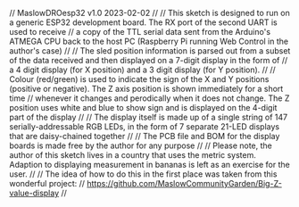 // MaslowDROesp32 v1.0 2023-02-02
//
// This sketch is designed to run on a generic ESP32 development board. The RX port of the second UART is used to receive
// a copy of the TTL serial data sent from the Arduino's ATMEGA CPU back to the host PC (Raspberry Pi running Web Control in the author's case)
// 
// The sled position information is parsed out from a subset of the data received and then displayed on a 7-digit display in the form of
// a 4 digit display (for X position) and a 3 digit display (for Y position).
//
// Colour (red/green) is used to indicate the sign of the X and Y positions (positive or negative). The Z axis position is shown immediately for a short time
// whenever it changes and perodically when it does not change. The Z position uses white and blue to show sign and is displayed on the 4-digit part of the display
//
// The display itself is made up of a single string of 147 serially-addressable RGB LEDs, in the form of 7 separate 21-LED displays that are daisy-chained together
//
// The PCB file and BOM for the display boards is made free by the author for any purpose
// 
// Please note, the author of this sketch lives in a country that uses the metric system. Adaption to displaying measurement in bananas is left as an exercise for the user.
//
// The idea of how to do this in the first place was taken from this wonderful project:
//	https://github.com/MaslowCommunityGarden/Big-Z-value-display
//
